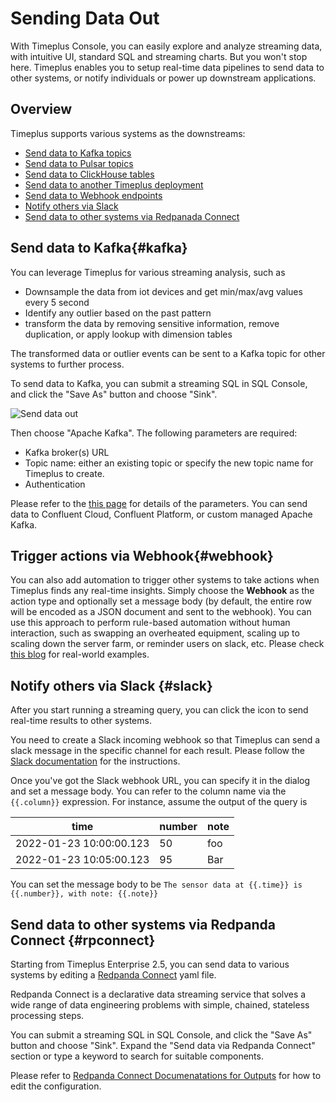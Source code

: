 #  Sending Data Out

With Timeplus Console, you can easily explore and analyze streaming data, with intuitive UI, standard SQL and streaming charts. But you won't stop here. Timeplus enables you to setup real-time data pipelines to send data to other systems, or notify individuals or power up downstream applications.

## Overview
Timeplus supports various systems as the downstreams:
* [Send data to Kafka topics](#kafka)
* [Send data to Pulsar topics](/pulsar-external-stream#write-data-to-pulsar)
* [Send data to ClickHouse tables](/proton-clickhouse-external-table#write)
* [Send data to another Timeplus deployment](/timeplus-external-stream)
* [Send data to Webhook endpoints](#webhook)
* [Notify others via Slack](#slack)
* [Send data to other systems via Redpanada Connect](#rpconnect)

## Send data to Kafka{#kafka}

You can leverage Timeplus for various streaming analysis, such as

* Downsample the data from iot devices and get min/max/avg values every 5 second
* Identify any outlier based on the past pattern
* transform the data by removing sensitive information, remove duplication, or apply lookup with dimension tables

The transformed data or outlier events can be sent to a Kafka topic for other systems to further process.

To send data to Kafka, you can submit a streaming SQL in SQL Console, and click the "Save As" button and choose "Sink".

![Send data out](/img/sink.png)

Then choose "Apache Kafka". The following parameters are required:

* Kafka broker(s) URL
* Topic name: either an existing topic or specify the new topic name for Timeplus to create.
* Authentication

Please refer to the [this page](/ingestion#kafka) for details of the parameters. You can send data to Confluent Cloud, Confluent Platform, or custom managed Apache Kafka.

## Trigger actions via Webhook{#webhook}

You can also add automation to trigger other systems to take actions when Timeplus finds any real-time insights. Simply choose the **Webhook** as the action type and optionally set a message body (by default, the entire row will be encoded as a JSON document and sent to the webhook). You can use this approach to perform rule-based automation without human interaction, such as swapping an overheated equipment, scaling up to scaling down the server farm, or reminder users on slack, etc. Please check [this blog](https://www.timeplus.com/post/build-a-real-time-security-app-in-3-easy-steps) for real-world examples.

## Notify others via Slack {#slack}

After you start running a streaming query, you can click the icon to send real-time results to other systems.

You need to create a Slack incoming webhook so that Timeplus can send a slack message in the specific channel for each result. Please follow the [Slack documentation](https://api.slack.com/messaging/webhooks) for the instructions.

Once you've got the Slack webhook URL, you can specify it in the dialog and set a message body. You can refer to the column name via the `{{.column}}` expression. For instance, assume the output of the query is

| time                    | number | note |
| ----------------------- | ------ | ---- |
| 2022-01-23 10:00:00.123 | 50     | foo  |
| 2022-01-23 10:05:00.123 | 95     | Bar  |

You can set the message body to be `The sensor data at {{.time}} is {{.number}}, with note: {{.note}}`

## Send data to other systems via Redpanda Connect {#rpconnect}

Starting from Timeplus Enterprise 2.5, you can send data to various systems by editing a [Redpanda Connect](https://www.redpanda.com/connect) yaml file.

Redpanda Connect is a declarative data streaming service that solves a wide range of data engineering problems with simple, chained, stateless processing steps.

You can submit a streaming SQL in SQL Console, and click the "Save As" button and choose "Sink". Expand the "Send data via Redpanda Connect" section or type a keyword to search for suitable components.

Please refer to [Redpanda Connect Documenatations for Outputs](https://docs.redpanda.com/redpanda-connect/components/outputs/about/) for how to edit the configuration.
